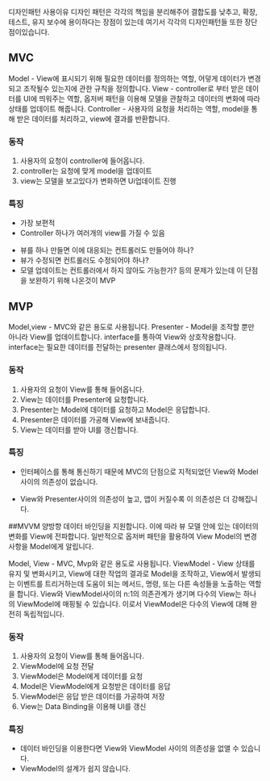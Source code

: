 디자인패턴 사용이유
디자인 패턴은 각각의 책임을 분리해주어 결합도를 낮추고, 확장, 테스트, 유지 보수에 용이하다는 장점이 있는데 여기서 각각의 디자인패턴들 또한 장단점이있습니다.

## MVC

Model - View에 표시되기 위해 필요한 데이터를 정의하는 역할, 어덯게 데이터가 변경되고 조작될수 있는지에 관한 규칙을 정의합니다.
View - controller로 부터 받은 데이터를 UI에 띄워주는 역할, 옵저버 패턴을 이용해 모델을 관찰하고 데이터의 변화에 따라 상태를 업데이트 해줍니다.
Controller - 사용자의 요청을 처리하는 역할, model을 통해 받은 데이터를 처리하고, view에 결과를 반환합니다.

### 동작
1. 사용자의 요청이 controller에 들어옵니다.
2. controller는 요청에 맞게 model을 업데이트
3. view는 모델을 보고있다가 변화하면 Ui업데이트 진행 

### 특징
- 가장 보편적
- Controller 하나가 여러개의 view를 가질 수 있음
* 뷰를 하나 만들면 이에 대응되는 컨트롤러도 만들어야 하나?
* 뷰가 수정되면 컨트롤러도 수정되어야 하나?
* 모델 업데이트는 컨트롤러에서 하지 않아도 가능한가? 등의 문제가 있는데 이 단점을 보완하기 위해 나온것이 MVP


## MVP
Model,view - MVC와 같은 용도로 사용됩니다.
Presenter - Model을 조작할 뿐만 아니라 View를 업데이트합니다. interface를 통하여 View와 상호작용합니다. interface는 필요한 데이터를 전달하는 presenter 클래스에서 정의됩니다.

### 동작
1. 사용자의 요청이 View를 통해 들어옵니다.
2. View는 데이터를 Presenter에 요청합니다.
3. Presenter는 Model에 데이터를 요청하고 Model은 응답합니다.
4. Presenter은 데이터를 가공해 View에 보내줍니다.
5. View는 데이터를 받아 UI를 갱신합니다.

### 특징
- 인터페이스를 통해 통신하기 때문에 MVC의 단점으로 지적되었던 View와 Model사이의 의존성이 없습니다.

- View와 Presenter사이의 의존성이 높고, 앱이 커질수록 이 의존성은 더 강해집니다.


##MVVM
양방향 데이터 바인딩을 지원합니다. 이에 따라 뷰 모델 안에 있는 데이터의 변화를 View에 전파합니다. 일반적으로 옵저버 패턴을 활용하여 View Model의 변경사항을 Model에게 알립니다.

Model, View - MVC, Mvp와 같은 용도로 사용됩니다.
ViewModel - View 상태를 유지 및 변화시키고, View에 대한 작업의 결과로 Model을 조작하고, View에서 발생되는 이벤트를 트리거하는데 도움이 되는 메서드, 명령, 또는 다른 속성들을 노출하는 역할을 합니다. View와 ViewModel사이의 n:1의 의존관계가 생기며 다수의 View는 하나의 ViewModel에 매핑될 수 있습니다. 이로서 ViewModel은 다수의 View에 대해 완전히 독립적입니다.

### 동작
1. 사용자의 요청이 View를 통해 들어옵니다.
2. ViewModel에 요청 전달
3. ViewModel은 Model에게 데이터를 요청
4. Model은 ViewModel에게 요청받은 데이터를 응답
5. ViewModel은 응답 받은 데이터를 가공하여 저장
6. View는 Data Binding을 이용해 UI를 갱신

### 특징
- 데이터 바인딩을 이용한다면 View와 ViewModel 사이의 의존성을 없앨 수 있습니다.
- ViewModel의 설계가 쉽지 않습니다.
